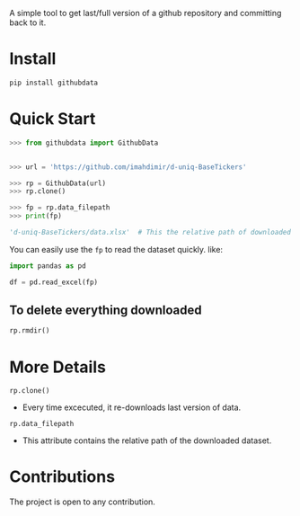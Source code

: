 A simple tool to get last/full version of a github repository and committing
back to
it.

# Install
```bash
pip install githubdata
```
# Quick Start

```python
>>> from githubdata import GithubData


>>> url = 'https://github.com/imahdimir/d-uniq-BaseTickers'

>>> rp = GithubData(url) 
>>> rp.clone()

>>> fp = rp.data_filepath
>>> print(fp)

'd-uniq-BaseTickers/data.xlsx'  # This the relative path of downloaded dataset
```

You can easily use the `fp` to read the dataset quickly. like:
```python
import pandas as pd

df = pd.read_excel(fp)
```

## To delete everything downloaded

```python
rp.rmdir()
```

# More Details

`rp.clone()`

- Every time excecuted, it re-downloads last version of data.

`rp.data_filepath`

- This attribute contains the relative path of the downloaded dataset.

# Contributions
The project is open to any contribution.